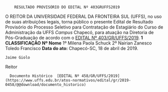         RESULTADO PROVISÓRIO DO EDITAL Nº 403GRUFFS2019  

 O REITOR DA UNIVERSIDADE FEDERAL DA FRONTEIRA SUL (UFFS), no uso de suas atribuições legais, torna público o presente Edital de Resultado Provisório do Processo Seletivo para Contratação de Estagiário do Curso de Administração da UFFS *Campus*  Chapecó, para atuação na Diretoria de Pós-Graduação de acordo com o [EDITAL Nº 403/GR/UFFS/2019](https://www.uffs.edu.br/atos-normativos/edital/gr/2019-0403).  **1 CLASSIFICAÇÃO**     **Nº**    **Nome**     1º   Milena Paola Schuck     2º   Nairian Zanesco Toledo Francisco            **Data do ato:** Chapecó-SC, 18 de abril de 2019.   
 

    Jaime Giolo   
 Reitor 

      Documento Histórico  [EDITAL Nº 458/GR/UFFS/2019](https://www.uffs.edu.br/atos-normativos/edital/gr/2019-0458/@@download/documento_historico)     
      